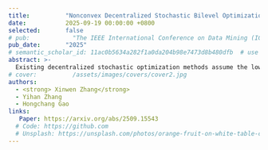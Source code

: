 ```yaml
---
title:          "Nonconvex Decentralized Stochastic Bilevel Optimization under Heavy-Tailed Noises"
date:           2025-09-19 00:00:00 +0800
selected:       false
# pub:            "The IEEE International Conference on Data Mining (ICDM)"
pub_date:       "2025"
# semantic_scholar_id: 11ac0b5634a282f1a0da204b98e7473d8b480dfb  # use this to retrieve citation count
abstract: >-
  Existing decentralized stochastic optimization methods assume the lower-level loss function is strongly convex and the stochastic gradient noise has finite variance. These strong assumptions typically are not satisfied in real-world machine learning models. To address these limitations, we develop a novel decentralized stochastic bilevel optimization algorithm for the nonconvex bilevel optimization problem under heavy-tailed noises. Specifically, we develop a normalized stochastic variance-reduced bilevel gradient descent algorithm, which does not rely on any clipping operation. Moreover, we establish its convergence rate by innovatively bounding interdependent gradient sequences under heavy-tailed noises for nonconvex decentralized bilevel optimization problems. As far as we know, this is the first decentralized bilevel optimization algorithm with rigorous theoretical guarantees under heavy-tailed noises. The extensive experimental results confirm the effectiveness of our algorithm in handling heavy-tailed noises.
# cover:          /assets/images/covers/cover2.jpg
authors:
  - <strong> Xinwen Zhang</strong>
  - Yihan Zhang
  - Hongchang Gao
links:
   Paper: https://arxiv.org/abs/2509.15543
  # Code: https://github.com
  # Unsplash: https://unsplash.com/photos/orange-fruit-on-white-table-cloth-ISX_imp8t1o
---
```

